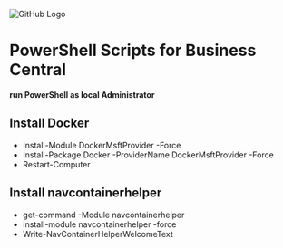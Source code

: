 ![GitHub Logo](/images/muskrat-rodent-besides-a-river.jpg)
# PowerShell Scripts for Business Central

**run PowerShell as local Administrator**

## Install Docker
* Install-Module DockerMsftProvider -Force
* Install-Package Docker -ProviderName DockerMsftProvider -Force
* Restart-Computer

## Install navcontainerhelper
* get-command -Module navcontainerhelper
* install-module navcontainerhelper -force
* Write-NavContainerHelperWelcomeText
